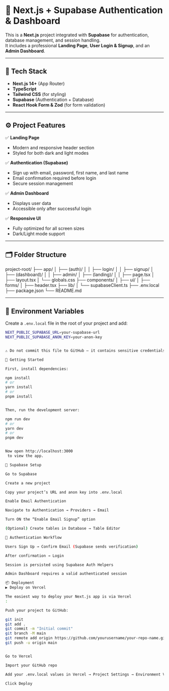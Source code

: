 # 🚀 Next.js + Supabase Authentication & Dashboard

This is a **Next.js** project integrated with **Supabase** for authentication, database management, and session handling.  
It includes a professional **Landing Page**, **User Login & Signup**, and an **Admin Dashboard**.

---

## 🧩 Tech Stack

- **Next.js 14+** (App Router)
- **TypeScript**
- **Tailwind CSS** (for styling)
- **Supabase** (Authentication + Database)
- **React Hook Form & Zod** (for form validation)

---

## ⚙️ Project Features

✅ **Landing Page**
- Modern and responsive header section  
- Styled for both dark and light modes

✅ **Authentication (Supabase)**
- Sign up with email, password, first name, and last name  
- Email confirmation required before login  
- Secure session management  

✅ **Admin Dashboard**
- Displays user data  
- Accessible only after successful login  

✅ **Responsive UI**
- Fully optimized for all screen sizes  
- Dark/Light mode support  

---

## 🗂️ Folder Structure
project-root/
├── app/
│ ├── (auth)/
│ │ ├── login/
│ │ ├── signup/
│ ├── (dashboard)/
│ │ ├── admin/
│ ├── (landing)/
│ │ ├── page.tsx
│ ├── layout.tsx
│ └── globals.css
├── components/
│ ├── ui/
│ ├── forms/
│ ├── header.tsx
├── lib/
│ └── supabaseClient.ts
├── .env.local
├── package.json
└── README.md


---

## 🔑 Environment Variables

Create a `.env.local` file in the root of your project and add:

```bash
NEXT_PUBLIC_SUPABASE_URL=your-supabase-url
NEXT_PUBLIC_SUPABASE_ANON_KEY=your-anon-key


⚠️ Do not commit this file to GitHub — it contains sensitive credentials.

🧠 Getting Started

First, install dependencies:

npm install
# or
yarn install
# or
pnpm install


Then, run the development server:

npm run dev
# or
yarn dev
# or
pnpm dev


Now open http://localhost:3000
 to view the app.

🧰 Supabase Setup

Go to Supabase

Create a new project

Copy your project’s URL and anon key into .env.local

Enable Email Authentication

Navigate to Authentication → Providers → Email

Turn ON the “Enable Email Signup” option

(Optional) Create tables in Database → Table Editor

🧪 Authentication Workflow

Users Sign Up → Confirm Email (Supabase sends verification)

After confirmation → Login

Session is persisted using Supabase Auth Helpers

Admin Dashboard requires a valid authenticated session

📦 Deployment
▶️ Deploy on Vercel

The easiest way to deploy your Next.js app is via Vercel
:

Push your project to GitHub:

git init
git add .
git commit -m "Initial commit"
git branch -M main
git remote add origin https://github.com/yourusername/your-repo-name.git
git push -u origin main


Go to Vercel

Import your GitHub repo

Add your .env.local values in Vercel → Project Settings → Environment Variables

Click Deploy


